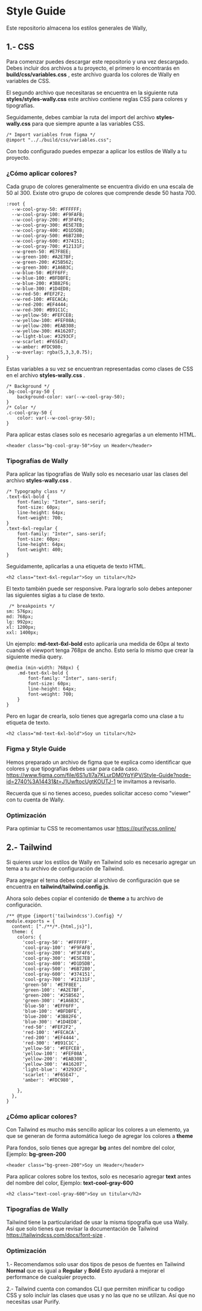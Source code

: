 # Style Guide
Este repositorio almacena los estilos generales de Wally, 

## 1.- CSS
Para comenzar puedes descargar este repositorio y una vez descargado. Debes incluir dos archivos a tu proyecto, el primero lo encontrarás en **build/css/variables.css** , este archivo guarda los colores de Wally en variables de CSS.

El segundo archivo que necesitaras se encuentra en la siguiente ruta **styles/styles-wally.css** este archivo contiene reglas CSS para colores y tipografías.

Seguidamente, debes cambiar la ruta del import del archivo **styles-wally.css** para que siempre apunte a las variables CSS. 
```
/* Import variables from figma */
@import ".././build/css/variables.css";
```
Con todo configurado puedes empezar a aplicar los estilos de Wally a tu proyecto.

### ¿Cómo aplicar colores?
Cada grupo de colores generalmente se encuentra divido en una escala de 50 al 300. Existe otro grupo de colores que comprende desde 50 hasta 700.
```
:root {
  --w-cool-gray-50: #FFFFFF;
  --w-cool-gray-100: #F9FAFB;
  --w-cool-gray-200: #F3F4F6;
  --w-cool-gray-300: #E5E7EB;
  --w-cool-gray-400: #D1D5DB;
  --w-cool-gray-500: #6B7280;
  --w-cool-gray-600: #374151;
  --w-cool-gray-700: #12131F;
  --w-green-50: #E7F8EE;
  --w-green-100: #A2E7BF;
  --w-green-200: #25B562;
  --w-green-300: #1A6B3C;
  --w-blue-50: #EFF6FF;
  --w-blue-100: #BFDBFE;
  --w-blue-200: #3B82F6;
  --w-blue-300: #1D4ED8;
  --w-red-50: #FEF2F2;
  --w-red-100: #FECACA;
  --w-red-200: #EF4444;
  --w-red-300: #B91C1C;
  --w-yellow-50: #FEFCE8;
  --w-yellow-100: #FEF08A;
  --w-yellow-200: #EAB308;
  --w-yellow-300: #A16207;
  --w-light-blue: #3293CF;
  --w-scarlet: #F65E47;
  --w-amber: #FDC980;
  --w-overlay: rgba(5,3,3,0.75);
}
```

Estas variables a su vez se encuentran representadas como clases de CSS en el archivo **styles-wally.css** .
```
/* Background */
.bg-cool-gray-50 {
    background-color: var(--w-cool-gray-50);
}
/* Color */
.c-cool-gray-50 {
    color: var(--w-cool-gray-50);
}
```

Para aplicar estas clases solo es necesario agregarlas a un elemento HTML.
```
<header class="bg-cool-gray-50">Soy un Header</header>
```

### Tipografías de Wally
Para aplicar las tipografías de Wally solo es necesario usar las clases del archivo **styles-wally.css** .
```
/* Typography class */
.text-6xl-bold {
    font-family: "Inter", sans-serif;
    font-size: 60px;
    line-height: 64px;
    font-weight: 700;
}
.text-6xl-regular {
    font-family: "Inter", sans-serif;
    font-size: 60px;
    line-height: 64px;
    font-weight: 400;
}
```
Seguidamente, aplicarlas a una etiqueta de texto HTML.
```
<h2 class="text-6xl-regular">Soy un titular</h2>
```

El texto también puede ser responsive. Para lograrlo solo debes anteponer las siguientes siglas a tu clase de texto.
```
 /* breakpoints */
sm: 576px;
md: 768px;
lg: 992px;
xl: 1200px;
xxl: 1400px;
```
Un ejemplo: **md-text-6xl-bold** esto aplicaría una medida de 60px al texto cuando el viewport tenga 768px de ancho.  Esto sería lo mismo que crear la siguiente media query.
```
@media (min-width: 768px) {
    .md-text-6xl-bold {
        font-family: "Inter", sans-serif;
        font-size: 60px;
        line-height: 64px;
        font-weight: 700;
    }
}    
```
Pero en lugar de crearla, solo tienes que agregarla como una clase a tu etiqueta de texto.
```
<h2 class="md-text-6xl-bold">Soy un titular</h2>
```
### Figma y Style Guide
Hemos preparado un archivo de figma que te explica como identificar que colores y que tipografías debes usar para cada caso.
https://www.figma.com/file/6S1u1I7a7KLurDM0YqYjPV/Style-Guide?node-id=2740%3A14431&t=J1UwftocUgtKOUTJ-1  te invitamos a revisarlo.

Recuerda que si no tienes acceso, puedes solicitar acceso como "viewer" con tu cuenta de Wally.

### Optimización 
Para optimiar tu CSS te recomentamos usar https://purifycss.online/ 

## 2.- Tailwind
Si quieres usar los estilos de Wally en Tailwind solo es necesario agregar un tema a tu archivo de configuración de Tailwind.

Para agregar el tema debes copiar al archivo de configuración que se encuentra en **tailwind/tailwind.config.js**.

Ahora solo debes copiar el contenido de **theme** a tu archivo de configuración.

```
/** @type {import('tailwindcss').Config} */
module.exports = {
  content: ["./**/*.{html,js}"],
  theme: {
    colors: {
      'cool-gray-50': '#FFFFFF',
      'cool-gray-100': '#F9FAFB',
      'cool-gray-200': '#F3F4F6',
      'cool-gray-300': '#E5E7EB',
      'cool-gray-400': '#D1D5DB',
      'cool-gray-500': '#6B7280',
      'cool-gray-600': '#374151',
      'cool-gray-700': '#12131F',
      'green-50': '#E7F8EE',
      'green-100': '#A2E7BF',
      'green-200': '#25B562',
      'green-300': '#1A6B3C',
      'blue-50': '#EFF6FF',
      'blue-100': '#BFDBFE',
      'blue-200': '#3B82F6',
      'blue-300': '#1D4ED8',
      'red-50': '#FEF2F2',
      'red-100': '#FECACA',
      'red-200': '#EF4444',
      'red-300': '#B91C1C',
      'yellow-50': '#FEFCE8',
      'yellow-100': '#FEF08A',
      'yellow-200': '#EAB308',
      'yellow-300': '#A16207',
      'light-blue': '#3293CF',
      'scarlet': '#F65E47',
      'amber': '#FDC980',

    },
  },
}
```

### ¿Cómo aplicar colores?
Con Tailwind es mucho más sencillo aplicar los colores a un elemento, ya que se generan de forma automática luego de agregar los colores a **theme**

Para fondos, solo tienes que agregar **bg** antes del nombre del color, Ejemplo: **bg-green-200**

```
<header class="bg-green-200">Soy un Header</header>
```

Para aplicar colores sobre los textos, solo es necesario agregar **text** antes del nombre del color, Ejemplo: **text-cool-gray-600**

```
<h2 class="text-cool-gray-600">Soy un titular</h2>
```

### Tipografías de Wally
Tailwind tiene la particularidad de usar la misma tipografía que usa Wally. Asi que solo tienes que revisar la documentación de Tailwind https://tailwindcss.com/docs/font-size .

### Optimización
1.- Recomendamos solo usar dos tipos de pesos de fuentes en Tailwind **Normal** que es igual a **Regular** y **Bold** Esto ayudará a mejorar el performance de cualquier proyecto.

2.- Tailwind cuenta con comandos CLI que permiten minificar tu codigo CSS y solo incluir las clases que usas y no las que no se utilizan. Así que no necesitas usar Purify.